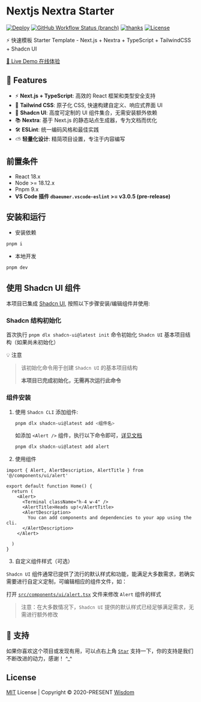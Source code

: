 # Nextjs Nextra Starter

[![Deploy](https://img.shields.io/badge/passing-black?style=flat&logo=Vercel&label=Vercel&color=3bb92c&labelColor=black)](https://github.com/pdsuwwz/nextjs-nextra-starter/deployments)
[![GitHub Workflow Status (branch)](https://img.shields.io/badge/passing-black?style=flat&label=build&color=3bb92c)](https://github.com/pdsuwwz/nextjs-nextra-starter/deployments/Production)
[![thanks](https://badgen.net/badge/thanks/♥/pink)](https://github.com/pdsuwwz)
[![License](https://img.shields.io/github/license/pdsuwwz/nextjs-nextra-starter?color=466fe8)](https://github.com/pdsuwwz/nextjs-nextra-starter/blob/main/LICENSE)

⚡️ 快速模板 Starter Template - Next.js + Nextra + TypeScript + TailwindCSS + Shadcn UI

[🚀 Live Demo 在线体验](https://nextjs-nextra-starter-green.vercel.app)

## 🎉 Features

- ⚡️ **Next.js + TypeScript**: 高效的 React 框架和类型安全支持
- 🎨 **Tailwind CSS**: 原子化 CSS, 快速构建自定义、响应式界面 UI
- 🧩 **Shadcn UI**: 高度可定制的 UI 组件集合，无需安装额外依赖
- 📚 **Nextra**: 基于 Next.js 的静态站点生成器，专为文档而优化
- 🛠️ **ESLint**: 统一编码风格和最佳实践
- ⛅ **轻量化设计**: 精简项目设置，专注于内容编写

## 前置条件

- React 18.x
- Node >= 18.12.x
- Pnpm 9.x
- **VS Code 插件 `dbaeumer.vscode-eslint` >= v3.0.5 (pre-release)**

## 安装和运行

- 安装依赖

```bash
pnpm i
```

- 本地开发

```bash
pnpm dev
```

## 使用 Shadcn UI 组件

本项目已集成 [Shadcn UI](https://ui.shadcn.com), 按照以下步骤安装/编辑组件并使用:

### Shadcn 结构初始化

首次执行 `pnpm dlx shadcn-ui@latest init` 命令初始化 `Shadcn UI` 基本项目结构（如果尚未初始化）

💡 注意

> 该初始化命令用于创建 `Shadcn UI` 的基本项目结构
>
> **本项目已完成初始化，无需再次运行此命令**

### 组件安装

1. 使用 `Shadcn CLI` 添加组件:

   ```bash
   pnpm dlx shadcn-ui@latest add <组件名>
   ```

   如添加 `<Alert />` 组件，执行以下命令即可，[详见文档](https://ui.shadcn.com/docs/components/alert#installation)

   ```bash
   pnpm dlx shadcn-ui@latest add alert
   ```

2. 使用组件

```tsx
import { Alert, AlertDescription, AlertTitle } from '@/components/ui/alert'

export default function Home() {
  return (
    <Alert>
      <Terminal className="h-4 w-4" />
      <AlertTitle>Heads up!</AlertTitle>
      <AlertDescription>
        You can add components and dependencies to your app using the cli.
      </AlertDescription>
    </Alert>

  )
}
```

3. 自定义组件样式（可选）

`Shadcn UI` 组件通常已提供了流行的默认样式和功能，能满足大多数需求，若确实需要进行自定义定制，可编辑相应的组件文件，如：

打开 [`src/components/ui/alert.tsx`](src/components/ui/alert.tsx) 文件来修改 `Alert` 组件的样式

> 注意：在大多数情况下，`Shadcn UI` 提供的默认样式已经足够满足需求，无需进行额外修改

## 🌹 支持

如果你喜欢这个项目或发现有用，可以点右上角 [`Star`](https://github.com/pdsuwwz/nextjs-nextra-starter) 支持一下，你的支持是我们不断改进的动力，感谢！ ^\_^

## License

[MIT](./LICENSE) License | Copyright © 2020-PRESENT [Wisdom](https://github.com/pdsuwwz)
